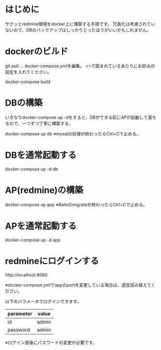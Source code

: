 # はじめに
サクッとredmine環境をdocker上に構築する手順です。
冗長化は考慮されていないので、DBのバックアップはしっかりとったほうがいいかもしれません。

# dockerのビルド
git pull …
docker-compose.ymlを編集。
<>で囲まれているあたりにお好みの設定を入れてください。

docker-compose build

# DBの構築
いきなりdocker-compose up -dをすると、DBができる前にAPが起動して落ちるので、一つずつ丁寧に構築する。

docker-compose up db
※mysqlの処理が終わったらCtrl+Cで止める。

# DBを通常起動する
docker-compose up -d db

# AP(redmine)の構築
docker-compose up app
※Railsのmigrateが終わったらCtrl+Cで止める。

# APを通常起動する
docker-compose up -d app

# redmineにログインする

http://localhost:8080

※docker-compose.ymlでappのportを変更している場合は、適宜読み替えてください。

以下のパラメータでログインできます。

|parameter|value|
|---------|-----|
|id       |admin|
|password |admin|

※ログイン直後にパスワードの変更が必要です。
